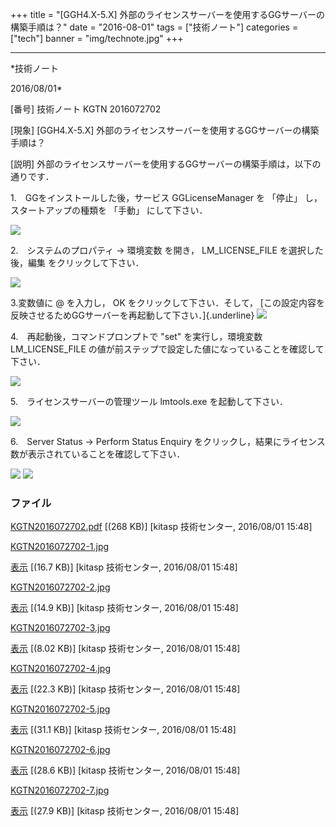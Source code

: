 ﻿+++
title = "[GGH4.X-5.X] 外部のライセンスサーバーを使用するGGサーバーの構築手順は？"
date = "2016-08-01"
tags = ["技術ノート"]
categories = ["tech"]
banner = "img/technote.jpg"
+++

-----------------------------------------------------------------------------------------------------------------------------

*技術ノート

2016/08/01*


[番号]
技術ノート KGTN 2016072702

[現象]
[GGH4.X-5.X]
外部のライセンスサーバーを使用するGGサーバーの構築手順は？

[説明]
外部のライセンスサーバーを使用するGGサーバーの構築手順は，以下の通りです．

1.　GGをインストールした後，サービス GGLicenseManager を 「停止」
し，スタートアップの種類を 「手動」 にして下さい．

![](http://techreport.kitasp.net/attachments/download/2872/KGTN2016072702-1.jpg)

2.　システムのプロパティ → 環境変数 を開き， LM_LICENSE_FILE
を選択した後，編集 をクリックして下さい．

![](http://techreport.kitasp.net/attachments/download/2873/KGTN2016072702-2.jpg)

3.変数値に @ を入力し， OK をクリックして下さい．そして，
[この設定内容を反映させるためGGサーバーを再起動して下さい．]{.underline}
![](http://techreport.kitasp.net/attachments/download/2874/KGTN2016072702-3.jpg)

4.　再起動後，コマンドプロンプトで "set" を実行し，環境変数
LM_LICENSE_FILE
の値が前ステップで設定した値になっていることを確認して下さい．

![](http://techreport.kitasp.net/attachments/download/2875/KGTN2016072702-4.jpg)

5.　ライセンスサーバーの管理ツール lmtools.exe を起動して下さい．

![](http://techreport.kitasp.net/attachments/download/2876/KGTN2016072702-5.jpg)

6.　Server Status → Perform Status Enquiry
をクリックし，結果にライセンス数が表示されていることを確認して下さい．

![](http://techreport.kitasp.net/attachments/download/2877/KGTN2016072702-6.jpg)
![](http://techreport.kitasp.net/attachments/download/2878/KGTN2016072702-7.jpg)


### ファイル

 
 


[KGTN2016072702.pdf](http://techreport.kitasp.net/attachments/download/2871/KGTN2016072702.pdf)
 [(268 KB)] [kitasp 技術センター, 2016/08/01
15:48]

[KGTN2016072702-1.jpg](http://techreport.kitasp.net/attachments/download/2872/KGTN2016072702-1.jpg)

[表示](http://techreport.kitasp.net/attachments/2872/KGTN2016072702-1.jpg "表示")
 [(16.7 KB)] [kitasp 技術センター, 2016/08/01
15:48]

[KGTN2016072702-2.jpg](http://techreport.kitasp.net/attachments/download/2873/KGTN2016072702-2.jpg)

[表示](http://techreport.kitasp.net/attachments/2873/KGTN2016072702-2.jpg "表示")
 [(14.9 KB)] [kitasp 技術センター, 2016/08/01
15:48]

[KGTN2016072702-3.jpg](http://techreport.kitasp.net/attachments/download/2874/KGTN2016072702-3.jpg)

[表示](http://techreport.kitasp.net/attachments/2874/KGTN2016072702-3.jpg "表示")
 [(8.02 KB)] [kitasp 技術センター, 2016/08/01
15:48]

[KGTN2016072702-4.jpg](http://techreport.kitasp.net/attachments/download/2875/KGTN2016072702-4.jpg)

[表示](http://techreport.kitasp.net/attachments/2875/KGTN2016072702-4.jpg "表示")
 [(22.3 KB)] [kitasp 技術センター, 2016/08/01
15:48]

[KGTN2016072702-5.jpg](http://techreport.kitasp.net/attachments/download/2876/KGTN2016072702-5.jpg)

[表示](http://techreport.kitasp.net/attachments/2876/KGTN2016072702-5.jpg "表示")
 [(31.1 KB)] [kitasp 技術センター, 2016/08/01
15:48]

[KGTN2016072702-6.jpg](http://techreport.kitasp.net/attachments/download/2877/KGTN2016072702-6.jpg)

[表示](http://techreport.kitasp.net/attachments/2877/KGTN2016072702-6.jpg "表示")
 [(28.6 KB)] [kitasp 技術センター, 2016/08/01
15:48]

[KGTN2016072702-7.jpg](http://techreport.kitasp.net/attachments/download/2878/KGTN2016072702-7.jpg)

[表示](http://techreport.kitasp.net/attachments/2878/KGTN2016072702-7.jpg "表示")
 [(27.9 KB)] [kitasp 技術センター, 2016/08/01
15:48]


 


 

